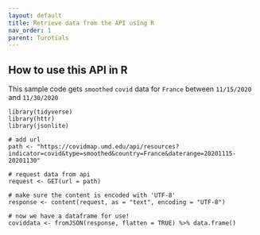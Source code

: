 ```yaml
---
layout: default
title: Retrieve data from the API using R
nav_order: 1
parent: Turotials
---
```


## How to use this API in R

This sample code gets `smoothed` `covid` data for `France` between `11/15/2020` and `11/30/2020`
```
library(tidyverse)
library(httr)
library(jsonlite)

# add url
path <- "https://covidmap.umd.edu/api/resources?indicator=covid&type=smoothed&country=France&daterange=20201115-20201130"

# request data from api
request <- GET(url = path)

# make sure the content is encoded with 'UTF-8'
response <- content(request, as = "text", encoding = "UTF-8")

# now we have a dataframe for use!
coviddata <- fromJSON(response, flatten = TRUE) %>% data.frame()
```